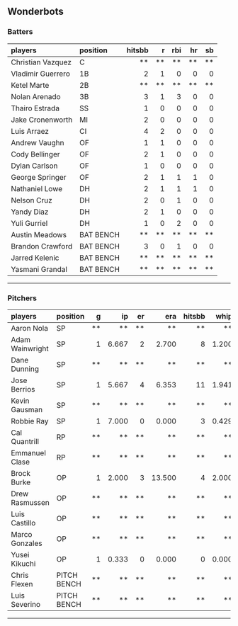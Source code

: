 ## Wonderbots

### Batters

 
|players           |position  | hitsbb|  r| rbi| hr| sb| 
|:-----------------|:---------|------:|--:|---:|--:|--:| 
|Christian Vazquez |C         |     **| **|  **| **| **| 
|Vladimir Guerrero |1B        |      2|  1|   0|  0|  0| 
|Ketel Marte       |2B        |     **| **|  **| **| **| 
|Nolan Arenado     |3B        |      3|  1|   3|  0|  0| 
|Thairo Estrada    |SS        |      1|  0|   0|  0|  0| 
|Jake Cronenworth  |MI        |      2|  0|   0|  0|  0| 
|Luis Arraez       |CI        |      4|  2|   0|  0|  0| 
|Andrew Vaughn     |OF        |      1|  1|   0|  0|  0| 
|Cody Bellinger    |OF        |      2|  1|   0|  0|  0| 
|Dylan Carlson     |OF        |      1|  0|   0|  0|  0| 
|George Springer   |OF        |      2|  1|   1|  1|  0| 
|Nathaniel Lowe    |DH        |      2|  1|   1|  1|  0| 
|Nelson Cruz       |DH        |      2|  0|   1|  0|  0| 
|Yandy Diaz        |DH        |      2|  1|   0|  0|  0| 
|Yuli Gurriel      |DH        |      1|  0|   2|  0|  0| 
|Austin Meadows    |BAT BENCH |     **| **|  **| **| **| 
|Brandon Crawford  |BAT BENCH |      3|  0|   1|  0|  0| 
|Jarred Kelenic    |BAT BENCH |     **| **|  **| **| **| 
|Yasmani Grandal   |BAT BENCH |     **| **|  **| **| **| 


* * *

### Pitchers

 
|players         |position    |  g|    ip| er|    era| hitsbb|  whip| so|  w| sv| 
|:---------------|:-----------|--:|-----:|--:|------:|------:|-----:|--:|--:|--:| 
|Aaron Nola      |SP          | **|    **| **|     **|     **|    **| **| **| **| 
|Adam Wainwright |SP          |  1| 6.667|  2|  2.700|      8| 1.200|  4|  0|  0| 
|Dane Dunning    |SP          | **|    **| **|     **|     **|    **| **| **| **| 
|Jose Berrios    |SP          |  1| 5.667|  4|  6.353|     11| 1.941|  4|  0|  0| 
|Kevin Gausman   |SP          | **|    **| **|     **|     **|    **| **| **| **| 
|Robbie Ray      |SP          |  1| 7.000|  0|  0.000|      3| 0.429|  7|  1|  0| 
|Cal Quantrill   |RP          | **|    **| **|     **|     **|    **| **| **| **| 
|Emmanuel Clase  |RP          | **|    **| **|     **|     **|    **| **| **| **| 
|Brock Burke     |OP          |  1| 2.000|  3| 13.500|      4| 2.000|  2|  0|  0| 
|Drew Rasmussen  |OP          | **|    **| **|     **|     **|    **| **| **| **| 
|Luis Castillo   |OP          | **|    **| **|     **|     **|    **| **| **| **| 
|Marco Gonzales  |OP          | **|    **| **|     **|     **|    **| **| **| **| 
|Yusei Kikuchi   |OP          |  1| 0.333|  0|  0.000|      0| 0.000|  1|  0|  0| 
|Chris Flexen    |PITCH BENCH | **|    **| **|     **|     **|    **| **| **| **| 
|Luis Severino   |PITCH BENCH | **|    **| **|     **|     **|    **| **| **| **| 


* * *



